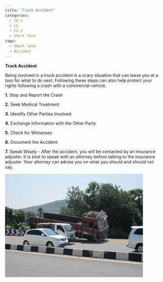 ```yaml
---
title: "Truck Accident"
categories:
  - CX.1
  - C2
  - C2.1
  - Short Term
tags:
  - Short Term
  - Accident
---
```


**Truck Accident**

Being involved in a truck accident is a scary situation that can leave you at a loss for what to do next.
Following these steps can also help protect your rights following a crash with a commercial vehicle.

**1.** Stop and Report the Crash

**2.** Seek Medical Treatment

**3.** Identify Other Parties Involved

**4.** Exchange Information with the Other Party

**5.** Check for Witnesses 

**6.** Document the Accident

**7.** Speak Wisely - After the accident, you will be contacted by an insurance adjuster. It is best to speak with an attorney before talking to the insurance adjuster. Your attorney can advise you on what you should and should not say.


![image](https://raw.githubusercontent.com/ADOxx-org/DISRUPT-Knowledge-Base/master/assets/images/highway-61992__340.jpg)
